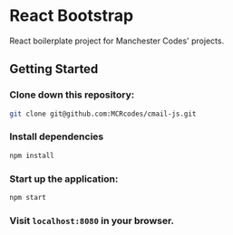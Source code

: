 # React Bootstrap

React boilerplate project for Manchester Codes' projects.

## Getting Started

### Clone down this repository:

```bash
git clone git@github.com:MCRcodes/cmail-js.git
```

### Install dependencies

```bash
npm install
```

### Start up the application:

```bash
npm start
```

### Visit `localhost:8080` in your browser.
